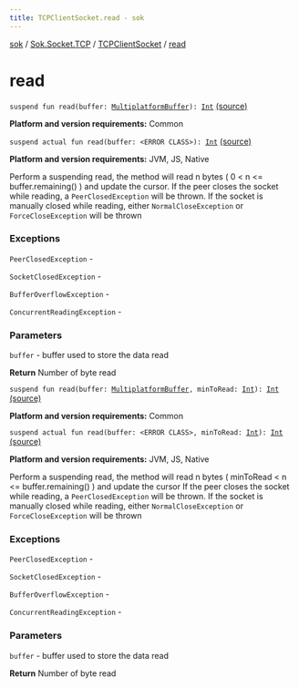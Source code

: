 ```yaml
---
title: TCPClientSocket.read - sok
---
```


[sok](../../index.html) / [Sok.Socket.TCP](../index.html) / [TCPClientSocket](index.html) / [read](./read.html)

# read

`suspend fun read(buffer: `[`MultiplatformBuffer`](../../-sok.-buffer/-multiplatform-buffer/index.html)`): `[`Int`](https://kotlinlang.org/api/latest/jvm/stdlib/kotlin/-int/index.html) [(source)](https://github.com/SeekDaSky/Sok/tree/master/common/sok-common/src/Sok/Socket/TCP/TCPClientSocket.kt#L83)

**Platform and version requirements:** Common


`suspend actual fun read(buffer: <ERROR CLASS>): `[`Int`](https://kotlinlang.org/api/latest/jvm/stdlib/kotlin/-int/index.html) [(source)](https://github.com/SeekDaSky/Sok/tree/master/jvm/sok-jvm/src/Sok/Socket/TCP/TCPClientSocket.kt#L226)

**Platform and version requirements:** JVM, JS, Native

Perform a suspending read, the method will read n bytes ( 0 &lt; n &lt;= buffer.remaining() ) and update the cursor. If the peer
closes the socket while reading, a `PeerClosedException` will be thrown. If the socket is manually closed while reading,
either `NormalCloseException` or `ForceCloseException` will be thrown

### Exceptions

`PeerClosedException` -

`SocketClosedException` -

`BufferOverflowException` -

`ConcurrentReadingException` -

### Parameters

`buffer` - buffer used to store the data read

**Return**
Number of byte read

`suspend fun read(buffer: `[`MultiplatformBuffer`](../../-sok.-buffer/-multiplatform-buffer/index.html)`, minToRead: `[`Int`](https://kotlinlang.org/api/latest/jvm/stdlib/kotlin/-int/index.html)`): `[`Int`](https://kotlinlang.org/api/latest/jvm/stdlib/kotlin/-int/index.html) [(source)](https://github.com/SeekDaSky/Sok/tree/master/common/sok-common/src/Sok/Socket/TCP/TCPClientSocket.kt#L99)

**Platform and version requirements:** Common


`suspend actual fun read(buffer: <ERROR CLASS>, minToRead: `[`Int`](https://kotlinlang.org/api/latest/jvm/stdlib/kotlin/-int/index.html)`): `[`Int`](https://kotlinlang.org/api/latest/jvm/stdlib/kotlin/-int/index.html) [(source)](https://github.com/SeekDaSky/Sok/tree/master/jvm/sok-jvm/src/Sok/Socket/TCP/TCPClientSocket.kt#L267)

**Platform and version requirements:** JVM, JS, Native

Perform a suspending read, the method will read n bytes ( minToRead &lt; n &lt;= buffer.remaining() ) and update the cursor If the peer
closes the socket while reading, a `PeerClosedException` will be thrown. If the socket is manually closed while reading,
either `NormalCloseException` or `ForceCloseException` will be thrown

### Exceptions

`PeerClosedException` -

`SocketClosedException` -

`BufferOverflowException` -

`ConcurrentReadingException` -

### Parameters

`buffer` - buffer used to store the data read

**Return**
Number of byte read

